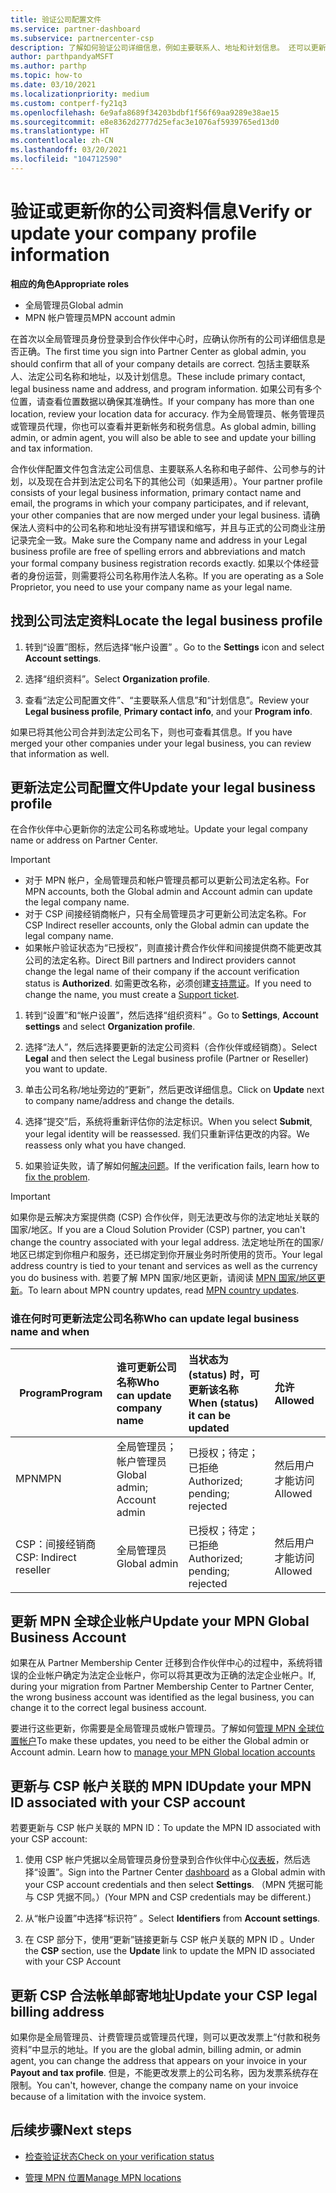 ```yaml
---
title: 验证公司配置文件
ms.service: partner-dashboard
ms.subservice: partnercenter-csp
description: 了解如何验证公司详细信息，例如主要联系人、地址和计划信息。 还可以更新法律和帐单地址。
author: parthpandyaMSFT
ms.author: parthp
ms.topic: how-to
ms.date: 03/10/2021
ms.localizationpriority: medium
ms.custom: contperf-fy21q3
ms.openlocfilehash: 6e9afa8689f34203bdbf1f56f69aa9289e38ae15
ms.sourcegitcommit: e8e8362d2777d25efac3e1076af5939765ed13d0
ms.translationtype: HT
ms.contentlocale: zh-CN
ms.lasthandoff: 03/20/2021
ms.locfileid: "104712590"
---
```

# <a name="verify-or-update-your-company-profile-information"></a><span data-ttu-id="8d531-104">验证或更新你的公司资料信息</span><span class="sxs-lookup"><span data-stu-id="8d531-104">Verify or update your company profile information</span></span> 

<span data-ttu-id="8d531-105">**相应的角色**</span><span class="sxs-lookup"><span data-stu-id="8d531-105">**Appropriate roles**</span></span>

- <span data-ttu-id="8d531-106">全局管理员</span><span class="sxs-lookup"><span data-stu-id="8d531-106">Global admin</span></span>
- <span data-ttu-id="8d531-107">MPN 帐户管理员</span><span class="sxs-lookup"><span data-stu-id="8d531-107">MPN account admin</span></span>

<span data-ttu-id="8d531-108">在首次以全局管理员身份登录到合作伙伴中心时，应确认你所有的公司详细信息是否正确。</span><span class="sxs-lookup"><span data-stu-id="8d531-108">The first time you sign into Partner Center as global admin, you should confirm that all of your company details are correct.</span></span> <span data-ttu-id="8d531-109">包括主要联系人、法定公司名称和地址，以及计划信息。</span><span class="sxs-lookup"><span data-stu-id="8d531-109">These include primary contact, legal business name and address, and program information.</span></span> <span data-ttu-id="8d531-110">如果公司有多个位置，请查看位置数据以确保其准确性。</span><span class="sxs-lookup"><span data-stu-id="8d531-110">If your company has more than one location, review your location data for accuracy.</span></span> <span data-ttu-id="8d531-111">作为全局管理员、帐务管理员或管理员代理，你也可以查看并更新帐务和税务信息。</span><span class="sxs-lookup"><span data-stu-id="8d531-111">As global admin, billing admin, or admin agent, you will also be able to see and update your billing and tax information.</span></span>

<span data-ttu-id="8d531-112">合作伙伴配置文件包含法定公司信息、主要联系人名称和电子邮件、公司参与的计划，以及现在合并到法定公司名下的其他公司（如果适用）。</span><span class="sxs-lookup"><span data-stu-id="8d531-112">Your partner profile consists of your legal business information, primary contact name and email, the programs in which your company participates, and if relevant, your other companies that are now merged under your legal business.</span></span> <span data-ttu-id="8d531-113">请确保法人资料中的公司名称和地址没有拼写错误和缩写，并且与正式的公司商业注册记录完全一致。</span><span class="sxs-lookup"><span data-stu-id="8d531-113">Make sure the Company name and address in your Legal business profile are free of spelling errors and abbreviations and match your formal company business registration records exactly.</span></span> <span data-ttu-id="8d531-114">如果以个体经营者的身份运营，则需要将公司名称用作法人名称。</span><span class="sxs-lookup"><span data-stu-id="8d531-114">If you are operating as a Sole Proprietor, you need to use your company name as your legal name.</span></span>


## <a name="locate-the-legal-business-profile"></a><span data-ttu-id="8d531-115">找到公司法定资料</span><span class="sxs-lookup"><span data-stu-id="8d531-115">Locate the legal business profile</span></span>

1. <span data-ttu-id="8d531-116">转到“设置”图标，然后选择“帐户设置” 。</span><span class="sxs-lookup"><span data-stu-id="8d531-116">Go to the **Settings** icon and select **Account settings**.</span></span>
 
1. <span data-ttu-id="8d531-117">选择“组织资料”。</span><span class="sxs-lookup"><span data-stu-id="8d531-117">Select **Organization profile**.</span></span> 

2. <span data-ttu-id="8d531-118">查看“法定公司配置文件”、“主要联系人信息”和“计划信息”。</span><span class="sxs-lookup"><span data-stu-id="8d531-118">Review your **Legal business profile**, **Primary contact info**, and your **Program info**.</span></span>

<span data-ttu-id="8d531-119">如果已将其他公司合并到法定公司名下，则也可查看其信息。</span><span class="sxs-lookup"><span data-stu-id="8d531-119">If you have merged your other companies under your legal business, you can review that information as well.</span></span> 

## <a name="update-your-legal-business-profile"></a><span data-ttu-id="8d531-120">更新法定公司配置文件</span><span class="sxs-lookup"><span data-stu-id="8d531-120">Update your legal business profile</span></span> 

<span data-ttu-id="8d531-121">在合作伙伴中心更新你的法定公司名称或地址。</span><span class="sxs-lookup"><span data-stu-id="8d531-121">Update your legal company name or address on Partner Center.</span></span>

>[!Important]
>- <span data-ttu-id="8d531-122">对于 MPN 帐户，全局管理员和帐户管理员都可以更新公司法定名称。</span><span class="sxs-lookup"><span data-stu-id="8d531-122">For MPN accounts, both the Global admin and Account admin can update the legal company name.</span></span>
>- <span data-ttu-id="8d531-123">对于 CSP 间接经销商帐户，只有全局管理员才可更新公司法定名称。</span><span class="sxs-lookup"><span data-stu-id="8d531-123">For CSP Indirect reseller accounts, only the Global admin can update the legal company name.</span></span> 
>- <span data-ttu-id="8d531-124">如果帐户验证状态为“已授权”，则直接计费合作伙伴和间接提供商不能更改其公司的法定名称。</span><span class="sxs-lookup"><span data-stu-id="8d531-124">Direct Bill partners and Indirect providers cannot change the legal name of their company if the account verification status is **Authorized**.</span></span> <span data-ttu-id="8d531-125">如需更改名称，必须创建[支持票证](https://partner.microsoft.com/dashboard/support/servicerequests/create?stage=2&topicid=eb74583c-61b3-2124-bffc-00920e0ae772)。</span><span class="sxs-lookup"><span data-stu-id="8d531-125">If you need to change the name, you must create a [Support ticket](https://partner.microsoft.com/dashboard/support/servicerequests/create?stage=2&topicid=eb74583c-61b3-2124-bffc-00920e0ae772).</span></span>



1. <span data-ttu-id="8d531-126">转到“设置”和“帐户设置”，然后选择“组织资料”  。</span><span class="sxs-lookup"><span data-stu-id="8d531-126">Go to **Settings**, **Account settings** and select **Organization profile**.</span></span>

2. <span data-ttu-id="8d531-127">选择“法人”，然后选择要更新的法定公司资料（合作伙伴或经销商）。</span><span class="sxs-lookup"><span data-stu-id="8d531-127">Select **Legal**  and then select the Legal business profile (Partner or Reseller) you want to update.</span></span>

1. <span data-ttu-id="8d531-128">单击公司名称/地址旁边的“更新”，然后更改详细信息。</span><span class="sxs-lookup"><span data-stu-id="8d531-128">Click on **Update**  next to company name/address and change the details.</span></span>
 
1. <span data-ttu-id="8d531-129">选择“提交”后，系统将重新评估你的法定标识。</span><span class="sxs-lookup"><span data-stu-id="8d531-129">When you select **Submit**, your legal identity will be reassessed.</span></span> <span data-ttu-id="8d531-130">我们只重新评估更改的内容。</span><span class="sxs-lookup"><span data-stu-id="8d531-130">We reassess only what you have changed.</span></span>

1. <span data-ttu-id="8d531-131">如果验证失败，请了解如何[解决问题](verification-responses.md)。</span><span class="sxs-lookup"><span data-stu-id="8d531-131">If the verification fails, learn how to [fix the problem](verification-responses.md).</span></span>

>[!Important]
><span data-ttu-id="8d531-132">如果你是云解决方案提供商 (CSP) 合作伙伴，则无法更改与你的法定地址关联的国家/地区。</span><span class="sxs-lookup"><span data-stu-id="8d531-132">If you are a Cloud Solution Provider (CSP) partner, you can't change the country associated with your legal address.</span></span> <span data-ttu-id="8d531-133">法定地址所在的国家/地区已绑定到你租户和服务，还已绑定到你开展业务时所使用的货币。</span><span class="sxs-lookup"><span data-stu-id="8d531-133">Your legal address country is tied to your tenant and services as well as the currency you do business with.</span></span> <span data-ttu-id="8d531-134">若要了解 MPN 国家/地区更新，请阅读 [MPN 国家/地区更新](manage-locations.md#change-country-of-partner-global-account)。</span><span class="sxs-lookup"><span data-stu-id="8d531-134">To learn about MPN country updates, read  [MPN country updates](manage-locations.md#change-country-of-partner-global-account).</span></span>


### <a name="who-can-update-legal-business-name-and-when"></a><span data-ttu-id="8d531-135">谁在何时可更新法定公司名称</span><span class="sxs-lookup"><span data-stu-id="8d531-135">Who can update legal business name and when</span></span>

|<span data-ttu-id="8d531-136">Program</span><span class="sxs-lookup"><span data-stu-id="8d531-136">**Program**</span></span>|<span data-ttu-id="8d531-137">**谁可更新公司名称**</span><span class="sxs-lookup"><span data-stu-id="8d531-137">**Who can update company name**</span></span>|<span data-ttu-id="8d531-138">**当状态为 (status) 时，可更新该名称**</span><span class="sxs-lookup"><span data-stu-id="8d531-138">**When (status) it can be updated**</span></span>|<span data-ttu-id="8d531-139">**允许**</span><span class="sxs-lookup"><span data-stu-id="8d531-139">**Allowed**</span></span>|
|---------------------|:-------------------------------|:------------|:-----------------|
<span data-ttu-id="8d531-140">MPN</span><span class="sxs-lookup"><span data-stu-id="8d531-140">MPN</span></span>|<span data-ttu-id="8d531-141">全局管理员；帐户管理员</span><span class="sxs-lookup"><span data-stu-id="8d531-141">Global admin; Account admin</span></span>|<span data-ttu-id="8d531-142">已授权；待定；已拒绝</span><span class="sxs-lookup"><span data-stu-id="8d531-142">Authorized; pending; rejected</span></span>| <span data-ttu-id="8d531-143">然后用户才能访问</span><span class="sxs-lookup"><span data-stu-id="8d531-143">Allowed</span></span>|
|<span data-ttu-id="8d531-144">CSP：间接经销商</span><span class="sxs-lookup"><span data-stu-id="8d531-144">CSP: Indirect reseller</span></span>|<span data-ttu-id="8d531-145">全局管理员</span><span class="sxs-lookup"><span data-stu-id="8d531-145">Global admin</span></span>|<span data-ttu-id="8d531-146">已授权；待定；已拒绝</span><span class="sxs-lookup"><span data-stu-id="8d531-146">Authorized; pending; rejected</span></span>| <span data-ttu-id="8d531-147">然后用户才能访问</span><span class="sxs-lookup"><span data-stu-id="8d531-147">Allowed</span></span>|


## <a name="update-your-mpn-global-business-account"></a><span data-ttu-id="8d531-148">更新 MPN 全球企业帐户</span><span class="sxs-lookup"><span data-stu-id="8d531-148">Update your MPN Global Business Account</span></span>

<span data-ttu-id="8d531-149">如果在从 Partner Membership Center 迁移到合作伙伴中心的过程中，系统将错误的企业帐户确定为法定企业帐户，你可以将其更改为正确的法定企业帐户。</span><span class="sxs-lookup"><span data-stu-id="8d531-149">If, during your migration from Partner Membership Center to Partner Center, the wrong business account was identified as the legal business, you can change it to the correct legal business account.</span></span>

<span data-ttu-id="8d531-150">要进行这些更新，你需要是全局管理员或帐户管理员。了解如何[管理 MPN 全球位置帐户](manage-locations.md)</span><span class="sxs-lookup"><span data-stu-id="8d531-150">To make these updates, you need to be either the Global admin or Account admin. Learn how to [manage your MPN Global location accounts](manage-locations.md)</span></span>


## <a name="update-your-mpn-id-associated-with-your-csp-account"></a><span data-ttu-id="8d531-151">更新与 CSP 帐户关联的 MPN ID</span><span class="sxs-lookup"><span data-stu-id="8d531-151">Update your MPN ID associated with your CSP account</span></span>

<span data-ttu-id="8d531-152">若要更新与 CSP 帐户关联的 MPN ID：</span><span class="sxs-lookup"><span data-stu-id="8d531-152">To update the MPN ID associated with your CSP account:</span></span>

1. <span data-ttu-id="8d531-153">使用 CSP 帐户凭据以全局管理员身份登录到合作伙伴中心[仪表板](https://partner.microsoft.com/dashboard/home)，然后选择“设置”。</span><span class="sxs-lookup"><span data-stu-id="8d531-153">Sign into the Partner Center [dashboard](https://partner.microsoft.com/dashboard/home) as a Global admin with your CSP account credentials and then select **Settings**.</span></span> <span data-ttu-id="8d531-154">（MPN 凭据可能与 CSP 凭据不同。）</span><span class="sxs-lookup"><span data-stu-id="8d531-154">(Your MPN and CSP credentials may be different.)</span></span>
 
1. <span data-ttu-id="8d531-155">从“帐户设置”中选择“标识符” 。</span><span class="sxs-lookup"><span data-stu-id="8d531-155">Select **Identifiers** from **Account settings**.</span></span>

1. <span data-ttu-id="8d531-156">在 CSP 部分下，使用“更新”链接更新与 CSP 帐户关联的 MPN ID 。</span><span class="sxs-lookup"><span data-stu-id="8d531-156">Under the **CSP** section, use the **Update** link to update the MPN ID associated with your CSP Account</span></span> 


## <a name="update-your-csp-legal-billing-address"></a><span data-ttu-id="8d531-157">更新 CSP 合法帐单邮寄地址</span><span class="sxs-lookup"><span data-stu-id="8d531-157">Update your CSP legal billing address</span></span>

<span data-ttu-id="8d531-158">如果你是全局管理员、计费管理员或管理员代理，则可以更改发票上“付款和税务资料”中显示的地址。</span><span class="sxs-lookup"><span data-stu-id="8d531-158">If you are the global admin, billing admin, or admin agent, you can change the address that appears on your invoice in your **Payout and tax profile**.</span></span> <span data-ttu-id="8d531-159">但是，不能更改发票上的公司名称，因为发票系统存在限制。</span><span class="sxs-lookup"><span data-stu-id="8d531-159">You can't, however, change the company name on your invoice because of a limitation with the invoice system.</span></span>


## <a name="next-steps"></a><span data-ttu-id="8d531-160">后续步骤</span><span class="sxs-lookup"><span data-stu-id="8d531-160">Next steps</span></span>

- [<span data-ttu-id="8d531-161">检查验证状态</span><span class="sxs-lookup"><span data-stu-id="8d531-161">Check on your verification status</span></span>](verification-responses.md)

- [<span data-ttu-id="8d531-162">管理 MPN 位置</span><span class="sxs-lookup"><span data-stu-id="8d531-162">Manage MPN locations</span></span>](manage-locations.md)
